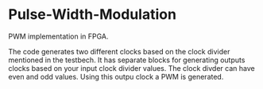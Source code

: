 # Pulse-Width-Modulation
PWM implementation in FPGA.

The code generates  two different clocks based on the clock divider mentioned in the testbech. 
It has separate blocks for generating outputs clocks based on your input clock divider values. 
The clock divder can have even and odd values. 
Using this outpu clock a PWM is generated.
